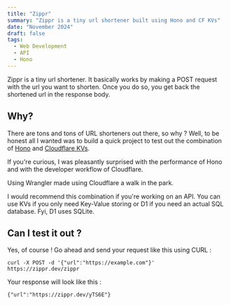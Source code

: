 ```yaml
---
title: "Zippr"
summary: "Zippr is a tiny url shortener built using Hono and CF KVs"
date: "November 2024"
draft: false
tags:
  - Web Development
  - API
  - Hono
---
```


Zippr is a tiny url shortener. It basically works by making a POST request with the url you want to shorten. Once you do so, you get back the shortened url in the response body.

## Why?

There are tons and tons of URL shorteners out there, so why ? Well, to be honest all I wanted was to build a quick project to test out the combination of [Hono](https://hono.dev/) and [Cloudflare KVs](https://developers.cloudflare.com/kv/).

If you're curious, I was pleasantly surprised with the performance of Hono and with the developer workflow of Cloudflare.

Using Wrangler made using Cloudflare a walk in the park.

I would recommend this combination if you're working on an API. You can use KVs if you only need Key-Value storing or D1 if you need an actual SQL database. Fyi, D1 uses SQLite.

## Can I test it out ?

Yes, of course ! Go ahead and send your request like this using CURL :

```
curl -X POST -d '{"url":"https://example.com"}' https://zippr.dev/zippr
```

Your response will look like this :

```
{"url":"https://zippr.dev/yTS6E"}
```
